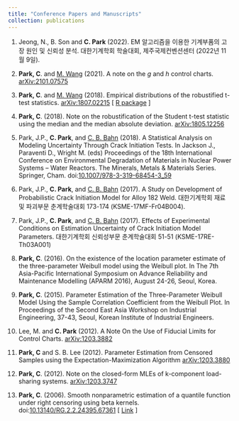 ```yaml
---
title: "Conference Papers and Manuscripts"
collection: publications
---
```

1. Jeong, N., B. Son and **C. Park** (2022).
EM 알고리즘을 이용한 기계부품의 고장 원인 및 신뢰성 분석.
대한기계학회 학술대회, 제주국제컨벤션센터 (2022년 11월 9일).

1. **Park, C**. and [M. Wang](https://business.utsa.edu/faculty/min-wang-ph-d/) (2021).
A note on the _g_ and _h_ control charts.
[arXiv:2101.07575](https://arxiv.org/abs/2101.07575) 

1. **Park, C**. and [M. Wang](https://business.utsa.edu/faculty/min-wang-ph-d/) (2018).
Empirical distributions of the robustified t-test statistics.
[arXiv:1807.02215](https://arxiv.org/abs/1807.02215) [ [R package](https://CRAN.R-project.org/package=rt.test) ]

1. **Park, C**. (2018).
Note on the robustification of the Student t-test statistic using the median and the median absolute deviation.
[arXiv:1805.12256](https://arxiv.org/abs/1805.12256)

1. Park, J.P., **C. Park**, and [C. B. Bahn](https://corrosion.pusan.ac.kr/mins/index.do) (2018).
A Statistical Analysis on Modeling Uncertainty Through Crack Initiation Tests.  In Jackson J., Paraventi D., Wright M. (eds) Proceedings of the 18th International Conference on Environmental Degradation of Materials in Nuclear Power Systems – Water Reactors. The Minerals, Metals & Materials Series. Springer, Cham.
doi:[10.1007/978-3-319-68454-3_59](https://doi.org/10.1007/978-3-319-68454-3_59)

1. Park, J.P., **C. Park**, and [C. B. Bahn](https://corrosion.pusan.ac.kr/mins/index.do) (2017).
A Study on Development of Probabilistic Crack Initiation Model for Alloy 182 Weld.
대한기계학회 재료 및 파괴부문 춘계학술대회 173-174 (KSME-17MF-Fr04B004).

1. Park, J.P., **C. Park**, and [C. B. Bahn](https://corrosion.pusan.ac.kr/mins/index.do) (2017).
Effects of Experimental Conditions on Estimation Uncertainty of Crack Initiation Model Parameters. 
대한기계학회 신뢰성부문 춘계학술대회 51-51 (KSME-17RE-Th03A001)

1. **Park, C**. (2016).
On the existence of the location parameter estimate of the three-parameter Weibull model using the Weibull plot.  In The 7th Asia-Pacific International Symposium on Advance Reliability and Maintenance Modelling (APARM 2016), August 24-26, Seoul, Korea.

1. **Park, C**. (2015).
Parameter Estimation of the Three-Parameter Weibull Model Using the Sample Correlation Coefficient from the Weibull Plot. In Proceedings of the Second East Asia Workshop on Industrial Engineering, 37-43, Seoul, Korean Institute of Industrial Engineers. 

1. Lee, M. and  **C. Park** (2012).
A Note On the Use of Fiducial Limits for Control Charts.
[arXiv:1203.3882](https://arxiv.org/abs/1203.3882)

1. **Park, C** and S. B. Lee (2012).
Parameter Estimation from Censored Samples using the Expectation-Maximization Algorithm
[arXiv:1203.3880](https://arxiv.org/abs/1203.3880)

1. **Park, C**. (2012).
Note on the closed-form MLEs of k-component load-sharing systems.
[arXiv:1203.3747](https://arxiv.org/abs/1203.3747)

1. **Park, C**. (2006).
Smooth nonparametric estimation of a quantile function under right censoring using beta kernels. 
doi:[10.13140/RG.2.2.24395.67361](https://doi.org/10.13140/RG.2.2.24395.67361)
[ [Link](https://appliedstat.github.io/files/manuscript/drafts6.pdf) ]
